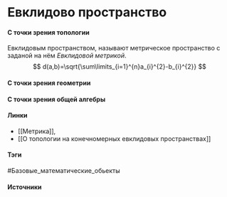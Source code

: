 # Евклидово пространство
#### С точки зрения топологии
Евклидовым пространством, называют метрическое пространство с заданой на нём *Евклидовой метрикой*.
$$
d(a,b)=\sqrt{\sum\limits_{i=1}^{n}a_{i}^{2}-b_{i}^{2}}
$$
#### С точки зрения геометрии
#### С точки зрения общей алгебры
#### Линки
- [[Метрика]],
- [[О топологии на конечномерных евклидовых пространствах]]
#### Тэги
 #Базовые_математические_обьекты 
#### Источники
 